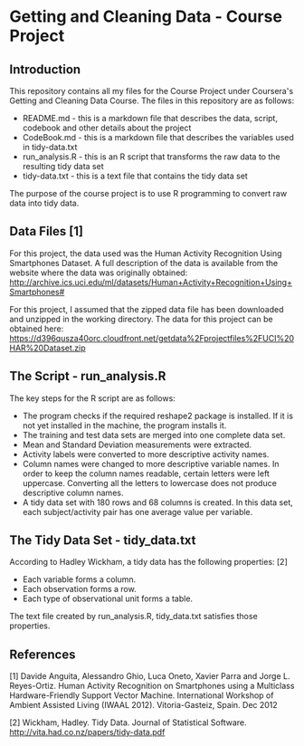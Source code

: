 # Getting and Cleaning Data - Course Project

## Introduction

This repository contains all my files for the Course Project under Coursera's Getting and Cleaning Data
Course. The files in this repository are as follows:
* README.md - this is a markdown file that describes the data, script, codebook and other details about the project
* CodeBook.md - this is a markdown file that describes the variables used in tidy-data.txt
* run_analysis.R - this is an R script that transforms the raw data to the resulting tidy data set
* tidy-data.txt - this is a text file that contains the tidy data set

The purpose of the course project is to use R programming to convert raw data into tidy data.

## Data Files [1]

For this project, the data used was the Human Activity Recognition Using Smartphones Dataset. A full
description of the data is available from the website where the data was originally obtained: 
http://archive.ics.uci.edu/ml/datasets/Human+Activity+Recognition+Using+Smartphones#

For this project, I assumed that the zipped data file has been downloaded and unzipped in the 
working directory. The data for this project can be obtained here:
https://d396qusza40orc.cloudfront.net/getdata%2Fprojectfiles%2FUCI%20HAR%20Dataset.zip

## The Script - run_analysis.R

The key steps for the R script are as follows:

* The program checks if the required reshape2 package is installed. If it is not yet installed in the machine,
the program installs it.
* The training and test data sets are merged into one complete data set.
* Mean and Standard Deviation measurements were extracted.
* Activity labels were converted to more descriptive activity names.
* Column names were changed to more descriptive variable names. In order to keep the column names readable, 
certain letters were left uppercase. Converting all the letters to lowercase does not produce descriptive
column names.
* A tidy data set with 180 rows and 68 columns is created. In this data set, each subject/activity pair has one 
average value per variable.

## The Tidy Data Set - tidy_data.txt

According to Hadley Wickham, a tidy data has the following properties: [2]
* Each variable forms a column.
* Each observation forms a row.
* Each type of observational unit forms a table.

The text file created by run_analysis.R, tidy_data.txt satisfies those properties.


## References 
[1] Davide Anguita, Alessandro Ghio, Luca Oneto, Xavier Parra and Jorge L. Reyes-Ortiz.
Human Activity Recognition on Smartphones using a Multiclass Hardware-Friendly Support Vector Machine. 
International Workshop of Ambient Assisted Living (IWAAL 2012). Vitoria-Gasteiz, Spain. Dec 2012

[2] Wickham, Hadley. Tidy Data. Journal of Statistical Software.
http://vita.had.co.nz/papers/tidy-data.pdf